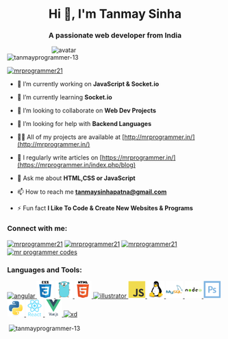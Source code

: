 <h1 align="center">Hi 👋, I'm Tanmay Sinha</h1>
<h3 align="center">A passionate web developer from India</h3>

<img align="right" alt="avatar" width="400" src="https://blogger.googleusercontent.com/img/b/R29vZ2xl/AVvXsEhfDGvEAHhvC-kmLwKSTn2EGxpzmIjV9CEGmVGjld4G9zBfV09iONVQLNLiwkkLBSePdOhq3KMax3We2QmnO2Y5HhMEmTfzfz4EQgDoJbiEYkLOhQtHV_llsesJi0lRkQWgIE4V9bIDmesVtnWptA-kn4_Gq0viE4J7CIM_XSMWUONihPQc4ZwGceCU/s320/img.jpg">

<p align="left"> <img src="https://komarev.com/ghpvc/?username=tanmayprogrammer-13&label=Profile%20views&color=0e75b6&style=flat" alt="tanmayprogrammer-13" /> </p>

<p align="left"> <a href="https://twitter.com/mrprogrammer21" target="blank"><img src="https://img.shields.io/twitter/follow/mrprogrammer21?logo=twitter&style=for-the-badge" alt="mrprogrammer21" /></a> </p>

- 🔭 I’m currently working on **JavaScript & Socket.io**

- 🌱 I’m currently learning **Socket.io**

- 👯 I’m looking to collaborate on **Web Dev Projects**

- 🤝 I’m looking for help with **Backend Languages**

- 👨‍💻 All of my projects are available at [http://mrprogrammer.in/](http://mrprogrammer.in/)

- 📝 I regularly write articles on [https://mrprogrammer.in/](https://mrprogrammer.in/index.php/blog)

- 💬 Ask me about **HTML,CSS or JavaScript**

- 📫 How to reach me **tanmaysinhapatna@gmail.com**

- ⚡ Fun fact **I Like To Code & Create New Websites & Programs**

<h3 align="left">Connect with me:</h3>
<p align="left">
<a href="https://twitter.com/mrprogrammer21" target="blank"><img align="center" src="https://raw.githubusercontent.com/rahuldkjain/github-profile-readme-generator/master/src/images/icons/Social/twitter.svg" alt="mrprogrammer21" height="30" width="40" /></a>
<a href="https://fb.com/mrprogrammer21" target="blank"><img align="center" src="https://raw.githubusercontent.com/rahuldkjain/github-profile-readme-generator/master/src/images/icons/Social/facebook.svg" alt="mrprogrammer21" height="30" width="40" /></a>
<a href="https://instagram.com/mrprogrammer21" target="blank"><img align="center" src="https://raw.githubusercontent.com/rahuldkjain/github-profile-readme-generator/master/src/images/icons/Social/instagram.svg" alt="mrprogrammer21" height="30" width="40" /></a>
<a href="https://www.youtube.com/c/mr programmer codes" target="blank"><img align="center" src="https://raw.githubusercontent.com/rahuldkjain/github-profile-readme-generator/master/src/images/icons/Social/youtube.svg" alt="mr programmer codes" height="30" width="40" /></a>
</p>

<h3 align="left">Languages and Tools:</h3>
<p align="left"> <a href="https://angular.io" target="_blank" rel="noreferrer"> <img src="https://angular.io/assets/images/logos/angular/angular.svg" alt="angular" width="40" height="40"/> </a> <a href="https://www.w3schools.com/css/" target="_blank" rel="noreferrer"> <img src="https://raw.githubusercontent.com/devicons/devicon/master/icons/css3/css3-original-wordmark.svg" alt="css3" width="40" height="40"/> </a> <a href="https://golang.org" target="_blank" rel="noreferrer"> <img src="https://raw.githubusercontent.com/devicons/devicon/master/icons/go/go-original.svg" alt="go" width="40" height="40"/> </a> <a href="https://www.w3.org/html/" target="_blank" rel="noreferrer"> <img src="https://raw.githubusercontent.com/devicons/devicon/master/icons/html5/html5-original-wordmark.svg" alt="html5" width="40" height="40"/> </a> <a href="https://www.adobe.com/in/products/illustrator.html" target="_blank" rel="noreferrer"> <img src="https://www.vectorlogo.zone/logos/adobe_illustrator/adobe_illustrator-icon.svg" alt="illustrator" width="40" height="40"/> </a> <a href="https://developer.mozilla.org/en-US/docs/Web/JavaScript" target="_blank" rel="noreferrer"> <img src="https://raw.githubusercontent.com/devicons/devicon/master/icons/javascript/javascript-original.svg" alt="javascript" width="40" height="40"/> </a> <a href="https://www.linux.org/" target="_blank" rel="noreferrer"> <img src="https://raw.githubusercontent.com/devicons/devicon/master/icons/linux/linux-original.svg" alt="linux" width="40" height="40"/> </a> <a href="https://www.mysql.com/" target="_blank" rel="noreferrer"> <img src="https://raw.githubusercontent.com/devicons/devicon/master/icons/mysql/mysql-original-wordmark.svg" alt="mysql" width="40" height="40"/> </a> <a href="https://nodejs.org" target="_blank" rel="noreferrer"> <img src="https://raw.githubusercontent.com/devicons/devicon/master/icons/nodejs/nodejs-original-wordmark.svg" alt="nodejs" width="40" height="40"/> </a> <a href="https://www.photoshop.com/en" target="_blank" rel="noreferrer"> <img src="https://raw.githubusercontent.com/devicons/devicon/master/icons/photoshop/photoshop-line.svg" alt="photoshop" width="40" height="40"/> </a> <a href="https://www.python.org" target="_blank" rel="noreferrer"> <img src="https://raw.githubusercontent.com/devicons/devicon/master/icons/python/python-original.svg" alt="python" width="40" height="40"/> </a> <a href="https://reactjs.org/" target="_blank" rel="noreferrer"> <img src="https://raw.githubusercontent.com/devicons/devicon/master/icons/react/react-original-wordmark.svg" alt="react" width="40" height="40"/> </a> <a href="https://vuejs.org/" target="_blank" rel="noreferrer"> <img src="https://raw.githubusercontent.com/devicons/devicon/master/icons/vuejs/vuejs-original-wordmark.svg" alt="vuejs" width="40" height="40"/> </a> <a href="https://www.adobe.com/products/xd.html" target="_blank" rel="noreferrer"> <img src="https://cdn.worldvectorlogo.com/logos/adobe-xd.svg" alt="xd" width="40" height="40"/> </a> </p>

<p>&nbsp;<img align="center" src="https://github-readme-stats.vercel.app/api?username=tanmayprogrammer-13&show_icons=true&locale=en" alt="tanmayprogrammer-13" /></p>
